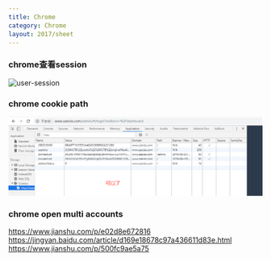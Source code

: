 ```yaml
---
title: Chrome
category: Chrome
layout: 2017/sheet
---
```

### chrome查看session
![user-session](https://res.cloudinary.com/dmtixvmgt/image/upload/v1555750554/user-session_jtqsao.png)
### chrome cookie path
![](https://raw.githubusercontent.com/eiuapp/img/master/img/nginx-change-cookie-path.png?token=AJOUPL4JNZOH5MRSZ5CJS5C5CCSRO)
### chrome open multi accounts
https://www.jianshu.com/p/e02d8e672816
https://jingyan.baidu.com/article/d169e18678c97a436611d83e.html
https://www.jianshu.com/p/500fc9ae5a75
